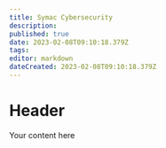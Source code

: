 ```yaml
---
title: Symac Cybersecurity
description: 
published: true
date: 2023-02-08T09:10:18.379Z
tags: 
editor: markdown
dateCreated: 2023-02-08T09:10:18.379Z
---
```


# Header
Your content here